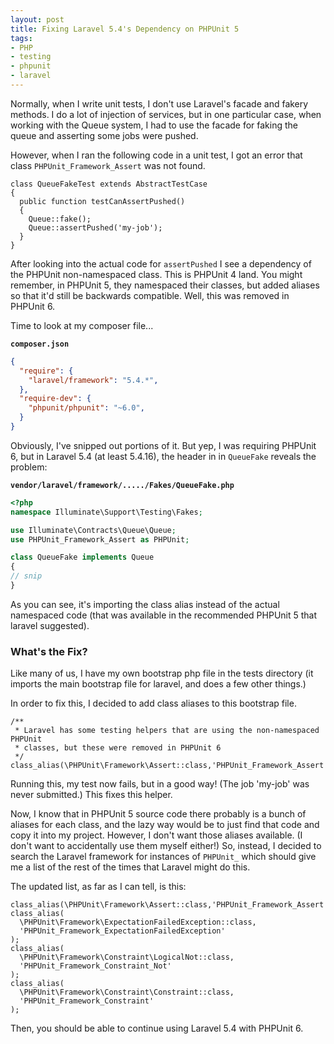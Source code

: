 ```yaml
---
layout: post
title: Fixing Laravel 5.4's Dependency on PHPUnit 5
tags:
- PHP
- testing
- phpunit
- laravel
---
```

Normally, when I write unit tests, I don't use Laravel's facade and fakery methods.  I do a lot of injection of services, but in one particular case, when working with the Queue system, I had to use the facade for faking the queue and asserting some jobs were pushed.

However, when I ran the following code in a unit test, I got an error that class `PHPUnit_Framework_Assert` was not found.

```php?start_inline=1
class QueueFakeTest extends AbstractTestCase 
{
  public function testCanAssertPushed()
  {
    Queue::fake();
    Queue::assertPushed('my-job');
  }
}
```

After looking into the actual code for `assertPushed` I see a dependency of the PHPUnit non-namespaced class.  This is PHPUnit 4 land.  You might remember, in PHPUnit 5, they namespaced their classes, but added aliases so that it'd still be backwards compatible.  Well, this was removed in PHPUnit 6.

Time to look at my composer file...

**`composer.json`**
```json
{
  "require": {
    "laravel/framework": "5.4.*",
  },
  "require-dev": {
    "phpunit/phpunit": "~6.0",
  }
}
```

Obviously, I've snipped out portions of it. But yep, I was requiring PHPUnit 6, but in Laravel 5.4 (at least 5.4.16), the header in in `QueueFake` reveals the problem:

**`vendor/laravel/framework/...../Fakes/QueueFake.php`**
```php
<?php
namespace Illuminate\Support\Testing\Fakes;

use Illuminate\Contracts\Queue\Queue;
use PHPUnit_Framework_Assert as PHPUnit;

class QueueFake implements Queue
{
// snip
}
```

As you can see, it's importing the class alias instead of the actual namespaced code (that was available in the recommended PHPUnit 5 that laravel suggested).

### What's the Fix?

Like many of us, I have my own bootstrap php file in the tests directory (it imports the main bootstrap file for laravel, and does  a few other things.) 

In order to fix this, I decided to add class aliases to this bootstrap file.

```php?start_inline=1
/**
 * Laravel has some testing helpers that are using the non-namespaced PHPUnit 
 * classes, but these were removed in PHPUnit 6
 */
class_alias(\PHPUnit\Framework\Assert::class,'PHPUnit_Framework_Assert');
```

Running this, my test now fails, but in a good way! (The job 'my-job' was never submitted.) This fixes this helper.

Now, I know that in PHPUnit 5 source code there probably is a bunch of aliases for each class, and the lazy way would be to just find that code and copy it into my project.  However, I don't want those aliases available.  (I don't want to accidentally use them myself either!)  So, instead, I decided to search the Laravel framework for instances of `PHPUnit_` which should give me a list of the rest of the times that Laravel might do this.

The updated list, as far as I can tell, is this:

```php?start_inline=1
class_alias(\PHPUnit\Framework\Assert::class,'PHPUnit_Framework_Assert');
class_alias(
  \PHPUnit\Framework\ExpectationFailedException::class, 
  'PHPUnit_Framework_ExpectationFailedException'
);
class_alias(
  \PHPUnit\Framework\Constraint\LogicalNot::class, 
  'PHPUnit_Framework_Constraint_Not'
);
class_alias(
  \PHPUnit\Framework\Constraint\Constraint::class, 
  'PHPUnit_Framework_Constraint'
);
```

Then, you should be able to continue using Laravel 5.4 with PHPUnit 6.
